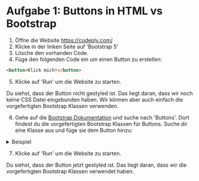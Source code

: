 # Aufgabe 1: Buttons in HTML vs Bootstrap

1. Öffne die Website https://codeply.com/
2. Klicke in der linken Seite auf 'Bootstrap 5'
3. Lösche den vorhanden Code.
4. Füge den folgenden Code ein um einen Button zu erstellen:

```html
<button>Klick mich!</button>
```

5. Klicke auf 'Run' um die Website zu starten.

Du siehst, dass der Button nicht gestyled ist. Das liegt daran, dass wir noch keine CSS Datei eingebunden haben. Wir können aber auch einfach die vorgefertigten Bootstrap Klassen verwenden.

6. Gehe auf die [Bootstrap Dokumentation](https://getbootstrap.com/docs/5.3/getting-started/introduction/) und suche nach 'Buttons'. Dort findest du die vorgefertigten Bootstrap Klassen für Buttons. Suche dir eine Klasse aus und füge sie dem Button hinzu:

<details>
<summary>Beispiel</summary>

```html
<button class="btn btn-dark">Klick mich!</button>
```

</details>

7. Klicke auf 'Run' um die Website zu starten.

Du siehst, dass der Button jetzt gestyled ist. Das liegt daran, dass wir die vorgefertigten Bootstrap Klassen verwendet haben.

